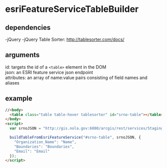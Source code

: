 esriFeatureServiceTableBuilder
==============================

dependencies
------------
-jQuery
-jQuery Table Sorter:
http://tablesorter.com/docs/

arguments
---------
id: targets the id of a ```<table>``` element in the DOM  
json: an ESRI feature service json endpoint  
attributes: an array of name:value pairs consisting of field names and aliases  

example
-------
```html
//<body>
  <table class="table table-hover tablesorter" id="srno-table"></table>
</body>
<script>
  var srnoJSON = "http://gis.nola.gov:6080/arcgis/rest/services/Staging/SelfReportedN/MapServer/0/query?where=1%3D1&text=&objectIds=&time=&geometry=&geometryType=esriGeometryEnvelope&inSR=&spatialRel=esriSpatialRelIntersects&relationParam=&outFields=*&returnGeometry=true&maxAllowableOffset=&geometryPrecision=&outSR=&returnIdsOnly=false&returnCountOnly=false&orderByFields=&groupByFieldsForStatistics=&outStatistics=&returnZ=false&returnM=false&gdbVersion=&returnDistinctValues=false&f=pjson"

  buildTableFromEsriFeatureService("#srno-table", srnoJSON, {
    "Organization_Name": "Name",
    "Boundaries": "Boundaries",
    "Email": "Email"
  });
</script>
```